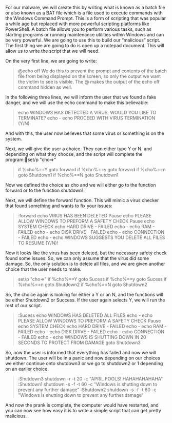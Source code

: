 For our malware, we will create this by writing what is known as a batch file or also known as a BAT file which is a file used to execute commands with the Windows Command Prompt. This is a form of scripting that was popular a while ago but replaced with more powerful scripting platforms like PowerShell. A batch file allows you to perform various tasks, such as starting programs or running maintenance utilities within Windows and can be very powerful. We are going to use this to build our “malicious” script. The first thing we are going to do is open up a notepad document. This will allow us to write the script that we will need. 

On the very first line, we are going to write:
> @echo off
We do this to prevent the prompt and contents of the batch file from being displayed on the screen, so only the output we want the victim to see is visible. The @ makes the output of the echo off command hidden as well.

In the following three lines, we will inform the user that we found a fake danger, and we will use the echo command to make this believable:
> echo WINDOWS HAS DETECTED A VIRUS, WOULD YOU LIKE TO TERMINATE?
> echo -
> echo PROCEED WITH VIRUS TERMINATION (Y/N)

And with this, the user now believes that some virus or something is on the system. 

Next, we will give the user a choice. They can either type Y or N. and depending on what they choose, and the script will complete the program:set/p "cho=>"

> if %cho%==Y goto forward
> if %cho%==y goto forward
> if %cho%==n goto Shutdown1
> if %cho%==N goto Shutdown1

Now we defined the choice as cho and we will either go to the function forward or to the function shutdown1.

Next, we will define the forward function. This will mimic a virus checker that found something and wants to fix your issues: 

> :forward
> echo VIRUS HAS BEEN DELETED
> Pause
> echo PLEASE ALLOW WINDOWS TO PREFORM A SAFETY CHECK
> Pause
> echo SYSTEM CHECK
> echo HARD DRIVE - FAILED
> echo -
> echo RAM - FAILED
> echo -
> echo DISK DRIVE - FAILED
> echo -
> echo CONNECTION - FAILED
> echo -
> echo WINDOWS SUGGESTS YOU DELETE ALL FILES TO RESUME (Y/N)!

Now it looks like the virus has been deleted, but the necessary safety check found some issues. So, we can only assume that the virus did some damage. So, the only solution is to delete all files, and we are given another choice that the user needs to make. 

>set/p "cho=>"
>if %cho%==Y goto Sucess
>if %cho%==y goto Sucess
>if %cho%==n goto Shutdown2
>if %cho%==N goto Shutdown2

So, the choice again is looking for either a Y or an N, and the functions will be either Shutdown2 or Success. 
If the user again selects Y, we will run the rest of our script. 

> :Sucess
> echo WINDOWS HAS DELETED ALL FILES
> echo -
> echo PLEASE ALLOW WINDOWS TO PREFORM A SAFETY CHECK
> Pause
> echo SYSTEM CHECK
> echo HARD DRIVE - FAILED
> echo -
> echo RAM - FAILED
> echo -
> echo DISK DRIVE - FAILED
> echo -
> echo CONNECTION - FAILED
> echo -
> echo WINDOWS IS SHUTTING DOWN IN 20 SECONDS TO PROTECT FROM DAMAGE
> goto Shutdown3


So, now the user is informed that everything has failed and now we will shutdown. The user will be in a panic and now depending on our choices we either continue onto shutdown3 or we go to shutdown2 or 1 depending on an earlier choice. 

> :Shutdown3
> shutdown -r -t 20 -c "APRIL FOOLS! HAHAHAHAHAHA"
> :Shutdown1
> shutdown -s -f -t 60 -c "Windows is shutting down to prevent any further damage"
> :Shutdown2
> shutdown -s -f -t 60 -c "Windows is shutting down to prevent any further damage“

And now the prank is complete, the computer would have restarted, and you can now see how easy it is to write a simple script that can get pretty malicious. 

